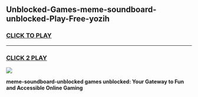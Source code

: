 
## Unblocked-Games-meme-soundboard-unblocked-Play-Free-yozih
<h3>
<a href="https://premium76.site?title=meme-soundboard-unblocked&ref=18A1">CLICK TO PLAY</a></h3>
<hr>

<h3>
<a href="https://premium76.site?title=meme-soundboard-unblocked&ref=18A1">CLICK 2 PLAY</a>
  
</h3>

<a href="https://premium76.site?title=meme-soundboard-unblocked&ref=18A1"><img src="https://clearcache.store/games.png"></a>


**meme-soundboard-unblocked games unblocked: Your Gateway to Fun and Accessible Online Gaming**
